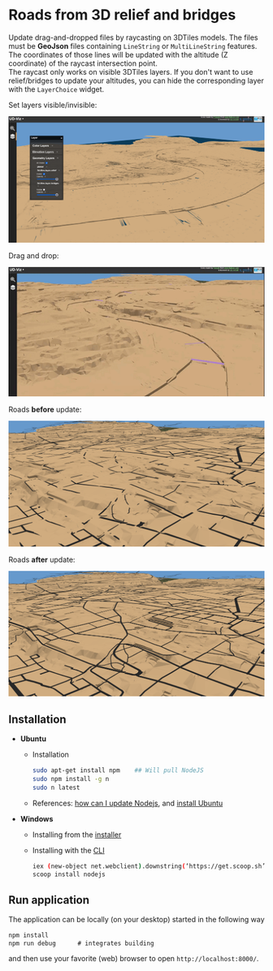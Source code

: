 # Roads from 3D relief and bridges

Update drag-and-dropped files by raycasting on 3DTiles models. The files must be __GeoJson__ files containing `LineString` or `MultiLineString` features. The coordinates of those lines will be updated with the altitude (Z coordinate) of the raycast intersection point.  
The raycast only works on visible 3DTiles layers. If you don't want to use relief/bridges to update your altitudes, you can hide the corresponding layer with the `LayerChoice` widget.

Set layers visible/invisible:

![visible](screenshot/visible_layers.png)

Drag and drop:

![gif](screenshot/roads_d&d.gif)

Roads __before__ update:

![before](screenshot/roads_before.png)

Roads __after__ update:

![after](screenshot/roads_after.png)


## Installation


* **Ubuntu**

  * Installation

    ```bash
    sudo apt-get install npm    ## Will pull NodeJS
    sudo npm install -g n     
    sudo n latest
    ```

  * References: [how can I update Nodejs](https://askubuntu.com/questions/426750/how-can-i-update-my-nodejs-to-the-latest-version), and [install Ubuntu](http://www.hostingadvice.com/how-to/install-nodejs-ubuntu-14-04/#ubuntu-package-manager)

* **Windows**
  
  * Installing from the [installer](https://nodejs.org/en/download/)
  * Installing with the [CLI](https://en.wikipedia.org/wiki/Command-line_interface)

    ```bash
    iex (new-object net.webclient).downstring(‘https://get.scoop.sh’)
    scoop install nodejs
    ```

## Run application

The application can be locally (on your desktop) started in the following way
```
npm install
npm run debug      # integrates building
```
and then use your favorite (web) browser to open
`http://localhost:8000/`.
